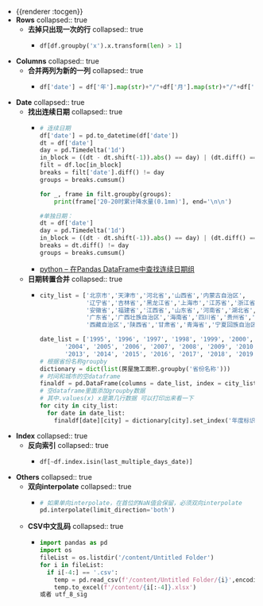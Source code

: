 - {{renderer :tocgen}}
- **Rows**
collapsed:: true
	- **去掉只出现一次的行**
collapsed:: true
		- ```python
		  df[df.groupby('x').x.transform(len) > 1]
		  ```
- **Columns**
collapsed:: true
	- **合并两列为新的一列**
collapsed:: true
		- ```python
		  df['date'] = df['年'].map(str)+"/"+df['月'].map(str)+"/"+df['日'].map(str)
		  ```
- **Date**
collapsed:: true
	- **找出连续日期**
collapsed:: true
		- ```python
		  # 连续日期
		  df['date'] = pd.to_datetime(df['date'])
		  dt = df['date']
		  day = pd.Timedelta('1d')
		  in_block = ((dt - dt.shift(-1)).abs() == day) | (dt.diff() == day)
		  filt = df.loc[in_block]
		  breaks = filt['date'].diff() != day
		  groups = breaks.cumsum()
		  
		  for _, frame in filt.groupby(groups):
		      print(frame['20-20时累计降水量(0.1mm)'], end='\n\n')
		  
		  #单独日期：
		  dt = df['date']
		  day = pd.Timedelta('1d')
		  in_block = ((dt - dt.shift(-1)).abs() == day) | (dt.diff() == day)
		  breaks = dt.diff() != day
		  groups = breaks.cumsum()
		  ```
		- [python – 在Pandas DataFrame中查找连续日期组](https://www.icode9.com/content-1-493830.html)
	- **日期转置合并**
collapsed:: true
		- ```python
		  city_list = ['北京市','天津市','河北省','山西省','内蒙古自治区',
		               '辽宁省','吉林省','黑龙江省','上海市','江苏省','浙江省',
		               '安徽省','福建省','江西省','山东省','河南省','湖北省','湖南省',
		               '广东省','广西壮族自治区','海南省','四川省','贵州省','云南省',
		               '西藏自治区','陕西省','甘肃省','青海省','宁夏回族自治区','新疆维吾尔自治区',]
		  
		  date_list = ['1995', '1996', '1997', '1998', '1999', '2000', '2001', '2002', '2003',
		         '2004', '2005', '2006', '2007', '2008', '2009', '2010', '2011', '2012',
		         '2013', '2014', '2015', '2016', '2017', '2018', '2019']
		  # 根据省份名称groupby
		  dictionary = dict(list(房屋施工面积.groupby('省份名称')))
		  # 时间和城市的空dataframe
		  finaldf = pd.DataFrame(columns = date_list, index = city_list)
		  # 空dataframe里面添加groupby数据
		  # 其中.values(x) x是第几行数据 可以打印出来看一下
		  for city in city_list:
		    for date in date_list:
		      finaldf[date][city] = dictionary[city].set_index('年度标识').loc[int(date)].values[1]
		  ```
- **Index**
collapsed:: true
	- **反向索引**
collapsed:: true
		- ```python
		  df[~df.index.isin(last_multiple_days_date)]
		  ```
- **Others**
collapsed:: true
	- **双向interpolate**
collapsed:: true
		- ```python
		  # 如果单向interpolate，在首位的NaN值会保留，必须双向interpolate
		  pd.interpolate(limit_direction='both')
		  ```
	- **CSV中文乱码**
collapsed:: true
		- ```python
		  import pandas as pd
		  import os
		  fileList = os.listdir('/content/Untitled Folder')
		  for i in fileList:
		    if i[-4:] == '.csv':
		      temp = pd.read_csv(f'/content/Untitled Folder/{i}',encoding='gbk')
		      temp.to_excel(f'/content/{i[:-4]}.xlsx')
		  或者 utf_8_sig
		  ```